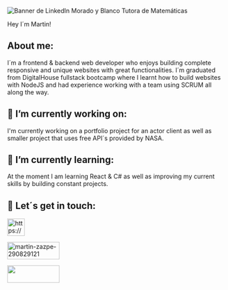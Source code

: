 ![Banner de LinkedIn Morado y Blanco Tutora de Matemáticas](https://user-images.githubusercontent.com/82059357/185893661-c9a40242-3a03-4419-9587-03e7d32e4334.png)

Hey I´m Martin!

<!--
**MartinZazpe/MartinZazpe** is a ✨ _special_ ✨ repository because its `README.md` (this file) appears on your GitHub profile.

Here are some ideas to get you started:

- 🔭 I’m currently working on ...
- 🌱 I’m currently learning ...
- 👯 I’m looking to collaborate on ...
- 🤔 I’m looking for help with ...
- 💬 Ask me about ...
- 📫 How to reach me: ...
- 😄 Pronouns: ...
- ⚡ Fun fact: ...
-->

## About me:

I´m a frontend & backend web developer who enjoys building complete responsive and unique websites with great functionalities.
I´m graduated from DigitalHouse fullstack bootcamp where I learnt how to build websites with NodeJS and had experience working with a team using SCRUM all along the way.


## 🔭 I’m currently working on:
I'm currently working on a portfolio project for an actor client as well as smaller project that uses free API´s provided by NASA.


## 🌱 I’m currently learning:
At the moment I am learning React & C# as well as improving my current skills by building constant projects.



## 🤝 Let´s get in touch:


<a href="https://discord.gg/https://discord.gg/Aw3fjmNr" target="blank"><img align="center" src="https://img.shields.io/badge/Discord-0e76a8?style=for-the-badge&logo=Discord&logoColor=white" alt="https://discord.gg/Aw3fjmNr" height="auto" width="40" /></a>


<a href="https://linkedin.com/in/martin-zazpe-290829121" target="blank"><img align="center"  src="https://img.shields.io/badge/Linkedin-0e76a8?style=for-the-badge&logo=Linkedin&logoColor=white" alt="martin-zazpe-290829121" height="40" width="120" /></a>

<a href="https://github.com/MartinZazpe" target="blank"><img align="center" src="https://img.shields.io/badge/GitHub-000000?style=for-the-badge&logo=GitHub&logoColor=white" height="40" width="120" /></a>



